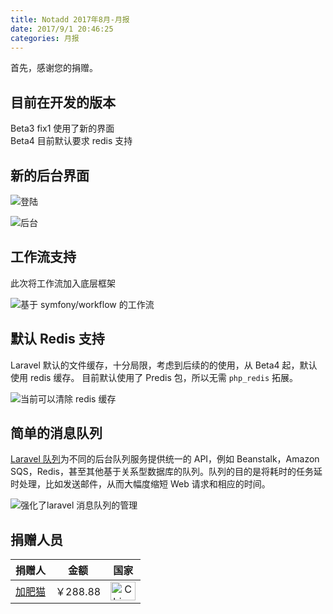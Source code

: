 ```yaml
---
title: Notadd 2017年8月-月报
date: 2017/9/1 20:46:25
categories: 月报  
---
```

首先，感谢您的捐赠。

## 目前在开发的版本

Beta3 fix1 使用了新的界面   
Beta4 目前默认要求 redis 支持

## 新的后台界面

![登陆](https://dn-phphub.qbox.me/uploads/images/201709/05/12205/ScI5qGBjoQ.png)

![后台](https://dn-phphub.qbox.me/uploads/images/201709/05/12205/lr9SxUoIOf.png)

## 工作流支持

此次将工作流加入底层框架

![基于 symfony/workflow 的工作流](/src/img/5.png)

## 默认 Redis 支持

Laravel 默认的文件缓存，十分局限，考虑到后续的的使用，从 Beta4 起，默认使用 redis 缓存。
目前默认使用了 Predis 包，所以无需 `php_redis` 拓展。

![当前可以清除 redis 缓存](/src/img/4.png)


## 简单的消息队列

[Laravel 队列](https://d.laravel-china.org/docs/5.5/queues)为不同的后台队列服务提供统一的 API，例如 Beanstalk，Amazon SQS，Redis，甚至其他基于关系型数据库的队列。队列的目的是将耗时的任务延时处理，比如发送邮件，从而大幅度缩短 Web 请求和相应的时间。

![强化了laravel 消息队列的管理](/src/img/6.png)

## 捐赠人员 

捐赠人 | 金额 | 国家
:----:|:----:|:----:
[加肥猫](http://www.mustangzhong.com) | ￥288.88  | <img src="https://cdn.bootcss.com/flag-icon-css/1.3.0/flags/4x3/cn.svg" width = "40" height = "30" alt="China" align=center />
